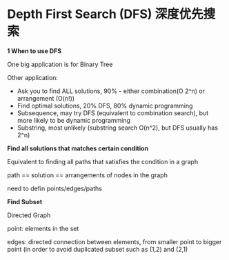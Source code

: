 # Depth First Search \(DFS\) 深度优先搜索

**1 When to use DFS**

One big application is for Binary Tree

Other application:

* Ask you to find ALL solutions, 90% - either combination\(O 2^n\) or arrangement \(O\(n!\)\)
* Find optimal solutions, 20% DFS, 80% dynamic programming
* Subsequence, may try DFS \(equivalent to combination search\), but more likely to be dynamic programming
* Substring, most unlikely \(substring search O\(n^2\), but DFS usually has 2^n\)

**Find all solutions that matches certain condition**

Equivalent to finding all paths that satisfies the condition in a graph

path == solution == arrangements of nodes in the graph

need to defin points/edges/paths

**Find Subset**

Directed Graph

point: elements in the set

edges: directed connection between elements, from smaller point to bigger point \(in order to avoid duplicated subset such as \(1,2\) and \(2,1\)

